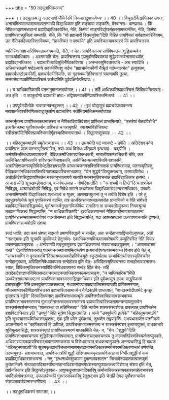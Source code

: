 +++
title = "50 तद्भूताधिकरणम्"

+++
।। तद्भूतस्य तु नातद्भावो जैमिनेरपि नियमात्तद्रूपाभावेभ्यः ।। 40 ।। विधुरादेर्विद्याधिकार उक्त्तः, अनाश्रमित्वसाम्यादाश्रमभ्रष्टानामपि विद्याधिकार इति शङ्कया सङ्कतिः, वैस्वानसः- वानप्रस्थः । किं नैष्ठिकाद्याश्रमभ्रष्टानां ब्रह्मविद्याधिकारोस्ति, नेति, किमेषां साङ्गविद्योपसंहारसामथ्यर्मस्ति, नेति, किमेषां प्रायश्चित्ताच्छुचित्वं सम्भवति, नेति, किं "यो ब्रह्मचारी स्त्रियमुपेया"दिति विहितं प्रायश्चित्तं सर्वब्रह्मचारिविषयम्, उत नैतिकादिव्यतरिक्त्तविषयम्, "प्रायश्चितं न पश्यामि" इति प्रायश्चितायावस्मरणं किं प्रायश्चित्तस्य

व्यतिरिक्त्तब्रह्मचारिविषयतामवगमयति, नेति, न चेत्- प्रायश्चित्तस्य सर्वविषयतया शुद्धिसम्भवेन सामर्थ्यादधिकारः । अवगमयति चेत्- प्रायश्चित्तस्य उपगुर्वाणविषयतयां शुद्धेरसम्भवेनासमार्थ्यात् ब्रह्मविद्यानधिकारः । बह्मचारीत्यादिश्रुतिर्नैष्ठिकविषया । अनन्तरसूमिवतारयति - अथ स्यादिति । अधिकारलक्षणे षष्ठेऽध्वाये अवकीर्णिपशुः यर्दभः "ब्रह्मचार्यवकीर्णी नैर्ॠतं गर्दभमालभेत" इत्युक्त्तम्, ब्रह्मचर्यभ्रष्टोऽवकीर्णी, ब्रह्मचर्यंस्त्रीनियतिः, सा गृहस्थव्यतिरिक्त्तानां त्रयाणामपि तुल्या, तस्मात्तेषामवकीर्णिप्रायश्चित्तं कर्तव्यमिति पूर्वपक्षिणोऽभिप्रायः ।

।। च चाधिकारिकमपि पतनानुमानात्तदयोगात् ।। 41 ।। तर्हि आधिकारिकप्रायश्चित्तं किंविषयमित्यत्राह - अत इति । य उपकुर्वाणो ब्रह्मचारी भ्रष्टः- तद्विषयमवकीर्णिप्रायश्चित्तमित्यर्थः ।। 41 ।।

।। उपपूर्वमपीत्येके भावमशनवत्तदुक्त्तम् ।। 42 ।। इदं चोद्यसूत्रं ब्रह्मचर्यप्रच्यवनस्य महापातकेष्वपरिगणितत्वादुपकुर्वाण ब्रह्मचारिणः स्त्रीनियमातिक्रमस्योपपात

कान्तर्भूतस्य प्रायश्चित्तकथनात्तस्य च नैषिंकादिष्वतिदेशात् प्राश्चित्तं प्राप्तमित्यर्थः, "उत्तरेषां चैतदविरोधि" इत्यत्रैतच्छब्दः पूर्वोक्त्तधर्मान् प्राश्चित्तं च परामृशति, स्वाश्रमाविरोधिशब्दः स्त्रीसंसर्गादिनिमित्तप्रायश्चित्तादेर्गृहस्थादिष्वनापातार्थः । सिद्धान्तसूत्रमाह ।। 42 ।।

।। बहिस्तूभयथाऽपि स्मृतेराचाराच्च ।। 43 ।। उभयथेति पदं व्याचष्टे - उपेति । अतिदेशवचनेन प्रायश्चित्तं प्राप्तं पतनस्मृतिश्चास्ति, तयोः कथं विरोधः परिह्रयते इत्यत्राह - यद्यपीति । कर्मशक्त्तिस्त्रिधाप्रत्यवायकरी, वैदिककर्माधिकारप्रतिबन्धकरी, सजातीयकर्मरुचिकरी चेति, कत्र कानिचित्प्रायश्चित्तानि शक्त्तित्रयविनाशकानि, कानिचिदन्यतमशक्त्तिविनाशकानि, अत्रातिदेशपतनस्मृतिविरोधेऽतिदशषस्मृतिः प्रत्यवायजननशक्त्तिविनाशकं प्रायश्चित्तमाह, पतनस्मृतिस्तु वैदिककर्मानधिकारशक्त्तिविनाशकप्रायश्चित्ताभावमाह, "येन शुद्धये"दित्युक्त्तत्वात्, तस्मादविरोधः । अतोऽतिदेशसिद्धप्रायश्चितेन नरकानुभवलाघवे सत्यपि पतनस्मृतिवचनान्न ब्रह्मविद्याधिकार इत्यर्थः । आचाराच्चेति सूत्रखण्डोपादानम्, वजर्नफलमाह - नोपदिशन्तीति । "अनाश्रमी न तिष्ठे"दित्यनाश्रमित्वं निषिद्धम्, आश्रमभ्रंशोऽपि निषिद्धः, एवं निषेधे समाने कथमेकत्र विद्याधिकारोऽऽन्यत्रानधिकारः, उच्यते- अनाश्रमिणामपि विद्याधिकारः श्लाध्यत्वं च श्रुतम्, आश्रमप्रच्युतानां तु न तथेति विशेष इति । परे तु तद्भूतस्येत्येकं सूत्रं पृगधिकरणं वदन्ति, तत्र ऊर्ध्वरेतसामाश्रमप्रत्यवरोहः प्रामाणिको न वेति संशेरते ब्रह्मविद्याधिकारसिद्धयर्थम्, पूर्वाश्रमकर्मनुष्ठानचिकीर्षया रागादिना वा सम्भवतीत्युकत्वा नियमश्रुत्या तदप्रामाणिकत्त्वं सिद्धान्यन्ति, "न चाधिकारिकमपि" इत्यधिकरणान्तरं नैष्ठिकादीनामाश्रमभ्रष्टानां प्रायश्चित्तसम्भवासम्भवविषयं वदन्त्रोसम्भव इति सिद्धान्तयन्ति, यदा आश्रमभ्रष्टानां प्रत्यवायवचनानि दृश्यन्ते, प्रायश्चित्तासम्भवोऽपि संशया

स्पदं भवति, तदा कथं भ्रंशस् सद्भावे प्रमाणविरुद्धत्वे च सन्देहः, अतः सन्देहाभावाद्विचारोऽनुपपन्नः, अतो "नातद्भावः इति सूत्रमपि मूलविचारे हेतुगर्भम्- एकाधिकरण्यमिच्छतामपरेषामपि प्रच्युतिरस्ति नेति विचार उक्त्तन्यायादनुपपन्नः । अन्येषामपि तद्भूतसूत्रस्य पृथगधिकरणत्वं संशयाभावादयुक्त्तम् । "आश्रमादाश्रमं गच्छे" दित्यविशेषवचनात् पतनवचनस्यानाश्रमित्वरूपेण प्रच्यवनविषयत्वसम्भवाच्च विचार इति चेत् न, "संन्यस्याग्नि न पुनरावर्त्तये"दित्याश्रमप्रत्यवरोहनिषेधश्रुतेः स्फुटार्थतया सम्भावितार्थान्तरस्मृतिवचनेन सन्देहानुदयात्, अविदितनिषेधवाक्यस्य सन्देहोदय इति चेत्- अविदितस्मृतिवचनस्य सन्दहोभावादनारम्भः स्यात्, विदितस्मृतिवचनस्याविदितनिषेधवाक्यस्य सन्देह इिीत चेत्- तर्हि तत्तदेकदेशाज्ञाननिमित्तसन्दहानन्त्यादनन्ताधिकरणकल्पनप्रसङ्गः, "न चाधिकारिक"मिति ऊर्ध्वरेतसामाश्रमभष्टानां प्रायश्चित्ताभावस्मरणाद्विद्यानधिकार इति पूर्वपक्षसूत्रं कृत्वा वाद्धुषिकत्वं व्रताच्छ्युति"रिति व्रतच्युतेरुपपातक्रत्वात्, मध्वशनोपपातकप्रायश्चित्तस्यात्रापि प्राप्तिस्मरणात्, श्रौतस्याप्यवकीर्णिप्रायश्चित्तस्य ब्रह्मचारित्वसामान्येन नैष्ठिकेऽपि प्राप्तत्वात्, "वानप्रस्थोदीक्षाभेदे कृच्छ्रं द्वादशरात्रं वर्द्धये" दित्यादिवचनात् प्रायश्चित्ताभावस्मृतेः प्रायश्त्तिगौरवाभिप्रायत्वसम्भवाच्च प्रायश्चित्ताभावस्मरणस्य मूलादर्शनात्तत्सद्भावस्मरणस्य ब्रह्मचारित्वादिरूपसामान्यन्यायमूलत्वेन शास्त्रसंस्पर्शसम्भवात् "शास्त्रस्धा वा तन्निमित्तत्वा" दिति न्यायेन शास्त्रसंस्पर्शवतः प्राबल्यात् प्रायश्चित्तेन ब्रह्मविद्याधिकार इति "उपपूर्व"मिति सूत्रेण सिद्धान्तयन्ति । अन्ये "उपपूर्वमपि इत्येके" "बहिस्तूभयथाऽपि" इति सूत्रस्वारस्यविरोधात्तदयुक्त्तम्, एक इति पदेन पूर्वपक्षत्वं, तुशब्देन तद्वयावृत्तिः, उभयथाशब्देन पतनीयत्वे अपतनीयत्वे च "बहष्किायर्त्वं हि प्रतीयते, प्रायश्चित्ताभावस्मरणस्य न शास्त्रसंस्पशर् इत्यप्ययुक्त्तं, बाधकाभावे श्रुतिमूलत्वसिद्धेः, शास्त्रसंस्पृष्टं प्रायश्चित्तस्मरणं बाधकमिति चेत्- न, "येन ेशुद्धये"दिति प्रायश्चित्ताभाववचनस्य शुद्धिहेत्वभावविषयत्वात्, प्रायश्चित्तसद्भावचनस्य तु कल्मषनिर्हरणविषयत्वेनाप्युपपत्तेः, अधिकारापादकप्रायश्चिसद्भावानवगमकतया च विरोधाभावात् बाधकत्वानुपपत्तेः अनन्यथासिद्धं हि बाधकं "बहिस्तूभयथाऽपी"ति सूत्रमकृतप्रायश्चित्तानामाश्रमभ्रष्टानामनधिकारसमर्थनपरमधिकरणान्तरं वर्णयन्ति, तदप्ययुक्त्तं- संशयाभावात्, प्रायश्चित्तत्रोपि शुद्धौ संदिग्धायामकृतप्रायश्चित्ततया निर्णीताशुद्धीनां कथं ब्रह्मविद्याधिकारसम्भावना । ननु "इन्धनार्थमशुष्काणां द्रुमाणामवशातन" मित्यादेरुपपातकत्वात्तादृशं कुर्वतामितरैः संव्यवहारादिशास्त्रीयानष्ठानादिदशर्नादाश्रमभ्रंशस्याप्युपपातकत्वाविशेषात् संशय इति चेत्, तर्ह्यनधिकार इति सिद्धन्तोऽनुपपन्नः- अशुष्कद्रुमशातनादिकारिषु कर्मानाधिकारसंव्यवहाररूपहेत्वभावस्य भवद्भिरेवोक्त्तत्वात्, उपपातकेष्वपि गुरुतरपापकारिषु हेतुसद्भाव इति चेत्तर्हि तेषउ पूर्वोक्त्तन्यायेन संशयाभावादेवानारम्भणीयता ।। 43 ।।

।। तद्भूताधिकरणं समाप्तम् ।।

